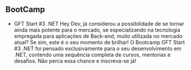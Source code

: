 ## BootCamp

-  GFT Start #3 .NET
Hey Dev, já considerou a possibilidade de se tornar ainda mais potente para o mercado, se especializando na tecnologia empregada para aplicações de Back-end, muito utilizada no mercado atual? Se sim, este é o seu momento de brilhar! O Bootcamp GFT Start #3 .NET foi pensado exclusivamente para o seu desenvolvimento em .NET, contendo uma sequência completa de cursos, mentorias e desafios. Não perca essa chance e inscreva-se já!


